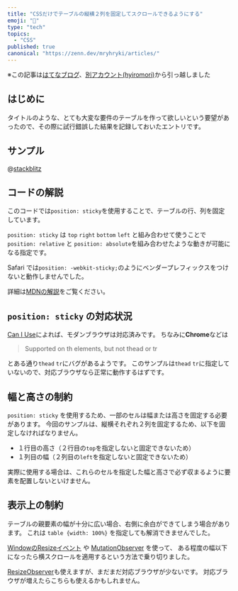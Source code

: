 ```yaml
---
title: "CSSだけでテーブルの縦横２列を固定してスクロールできるようにする"
emoji: "🚚"
type: "tech"
topics:
  - "CSS"
published: true
canonical: "https://zenn.dev/mryhryki/articles/"
---
```


※この記事は[はてなブログ](https://hyiromori.hateblo.jp/entry/2019/12/31/210920)、[別アカウント(hyiromori)](https://zenn.dev/hyiromori/articles/hatena-20191231-210920)から引っ越しました

## はじめに

タイトルのような、とても大変な要件のテーブルを作って欲しいという要望があったので、その際に試行錯誤した結果を記録しておいたエントリです。

## サンプル

@[stackblitz](https://stackblitz.com/edit/scrolltable-with-fixed-2rows-2columns-header?embed=1&file=index.html&hideExplorer=1&hideNavigation=1&view=preview)

## コードの解説

このコードでは`position: sticky`を使用することで、テーブルの行、列を固定しています。

`position: sticky` は `top` `right` `bottom` `left` と組み合わせて使うことで
`position: relative` と `position: absolute`を組み合わせたような動きが可能になる指定です。

Safari では`position: -webkit-sticky;`のようにベンダープレフィックスをつけないと動作しませんでした。

詳細は[MDNの解説](https://developer.mozilla.org/ja/docs/Web/CSS/position#Sticky_positioning)をご覧ください。

## `position: sticky` の対応状況

[Can I Use](https://caniuse.com/#feat=css-sticky)によれば、モダンブラウザは対応済みです。
ちなみに**Chrome**などは

> Supported on th elements, but not thead or tr

とある通り`thead` `tr`にバグがあるようです。
このサンプルは`thead` `tr`に指定していないので、対応ブラウザなら正常に動作するはずです。

## 幅と高さの制約

`position: sticky` を使用するため、一部のセルは幅または高さを固定する必要があります。
今回のサンプルは、縦横それぞれ２列を固定するため、以下を固定しなければなりません。

- １行目の高さ（２行目の`top`を指定しないと固定できないため）
- １列目の幅（２列目の`left`を指定しないと固定できないため）

実際に使用する場合は、これらのセルを指定した幅と高さで必ず収まるように要素を配置しないといけません。

## 表示上の制約

テーブルの親要素の幅が十分に広い場合、右側に余白ができてしまう場合があります。
これは `table {width: 100%}` を指定しても解消できませんでした。

[WindowのResizeイベント](https://developer.mozilla.org/en-US/docs/Web/API/Window/resize_event) や
[MutationObserver](https://developer.mozilla.org/ja/docs/Web/API/MutationObserver) を使って、
ある程度の幅以下になったら横スクロールを適用するという方法で乗り切りました。

[ResizeObserver](https://developer.mozilla.org/ja/docs/Web/API/ResizeObserver)も使えますが、まだまだ対応ブラウザが少ないです。
対応ブラウザが増えたらこちらも使えるかもしれません。



